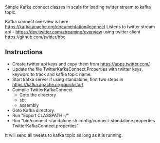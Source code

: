 Simple Kafka connect classes in scala for loading twitter stream to kafka topic.

Kafka connect overview is here https://kafka.apache.org/documentation#connect
Listens to twitter stream api - https://dev.twitter.com/streaming/overview using twitter client https://github.com/twitter/hbc

Instructions
------------

* Create twitter api keys and copy them from https://apps.twitter.com/
* Update the file TwitterKafkaConnect.Properties with twitter keys, keyword to track and kafka topic name.
* Start kafka server if using standalone, first two steps in https://kafka.apache.org/quickstart
* Compile TwitterKafkaConnect
    * Goto the directory
    * sbt
    * assembly
* Goto Kafka directory. 
* Run "Export CLASSPATH=/<pathToTwitterConnectTarget>"
* Run "bin/connect-standalone.sh config/connect-standalone.properties TwitterKafkaConnect.properties"

It will send all tweets to kafka topic as long as it is running.
